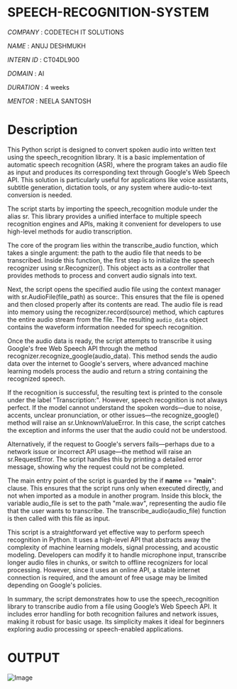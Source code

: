 #  SPEECH-RECOGNITION-SYSTEM

*COMPANY* : CODETECH IT SOLUTIONS

*NAME* : ANUJ DESHMUKH

*INTERN ID* : CT04DL900

*DOMAIN* : AI

*DURATION* : 4 weeks

*MENTOR* : NEELA SANTOSH

# Description

This Python script is designed to convert spoken audio into written text using the speech_recognition library. It is a basic implementation of automatic speech recognition (ASR), where the program takes an audio file as input and produces its corresponding text through Google's Web Speech API. This solution is particularly useful for applications like voice assistants, subtitle generation, dictation tools, or any system where audio-to-text conversion is needed.

The script starts by importing the speech_recognition module under the alias sr. This library provides a unified interface to multiple speech recognition engines and APIs, making it convenient for developers to use high-level methods for audio transcription.

The core of the program lies within the transcribe_audio function, which takes a single argument: the path to the audio file that needs to be transcribed. Inside this function, the first step is to initialize the speech recognizer using sr.Recognizer(). This object acts as a controller that provides methods to process and convert audio signals into text.

Next, the script opens the specified audio file using the context manager with sr.AudioFile(file_path) as source:. This ensures that the file is opened and then closed properly after its contents are read. The audio file is read into memory using the recognizer.record(source) method, which captures the entire audio stream from the file. The resulting `audio_data` object contains the waveform information needed for speech recognition.

Once the audio data is ready, the script attempts to transcribe it using Google's free Web Speech API through the method recognizer.recognize_google(audio_data). This method sends the audio data over the internet to Google's servers, where advanced machine learning models process the audio and return a string containing the recognized speech.

If the recognition is successful, the resulting text is printed to the console under the label "Transcription:". However, speech recognition is not always perfect. If the model cannot understand the spoken words—due to noise, accents, unclear pronunciation, or other issues—the recognize_google() method will raise an sr.UnknownValueError. In this case, the script catches the exception and informs the user that the audio could not be understood.

Alternatively, if the request to Google's servers fails—perhaps due to a network issue or incorrect API usage—the method will raise an sr.RequestError. The script handles this by printing a detailed error message, showing why the request could not be completed.

The main entry point of the script is guarded by the if __name__ == "__main__": clause. This ensures that the script runs only when executed directly, and not when imported as a module in another program. Inside this block, the variable audio_file is set to the path "male.wav", representing the audio file that the user wants to transcribe. The transcribe_audio(audio_file) function is then called with this file as input.

This script is a straightforward yet effective way to perform speech recognition in Python. It uses a high-level API that abstracts away the complexity of machine learning models, signal processing, and acoustic modeling. Developers can modify it to handle microphone input, transcribe longer audio files in chunks, or switch to offline recognizers for local processing. However, since it uses an online API, a stable internet connection is required, and the amount of free usage may be limited depending on Google's policies.

In summary, the script demonstrates how to use the speech_recognition library to transcribe audio from a file using Google’s Web Speech API. It includes error handling for both recognition failures and network issues, making it robust for basic usage. Its simplicity makes it ideal for beginners exploring audio processing or speech-enabled applications.



# OUTPUT

![Image](https://github.com/user-attachments/assets/00f9a35f-4b3f-4e2a-89e2-201055842715)

